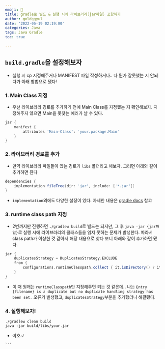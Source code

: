 ```yaml
---
emoji: 🐘
title: gradle로 빌드 & 실행 시에 라이브러리(jar파일) 포함하기
author: goldggyul
date: '2022-06-19 02:19:00'
categories: Java
tags: Java Gradle
toc: true

---
```


## `build.gradle`을 설정해보자

- 실행 시 cp 지정해주거나 MANIFEST 파일 작성하거나.. 다 뭔가 잘못했는 지 안되다가 아래 방법으로 됐다!

### 1. Main Class 지정

- 우선 라이브러리 경로를 추가하기 전에 Main Class를 지정했는 지 확인해보자. 지정해주지 않으면 Main을 못찾는 에러가 날 수 있다.

```groovy
jar {
    manifest {
        attributes 'Main-Class': 'your.package.Main'
    }
}
```

### 2. 라이브러리 경로를 추가

- 만약 라이브러리 파일들이 있는 경로가 `libs` 폴더라고 해보자. 그러면 아래와 같이 추가하면 된다

```groovy
dependencies {
    implementation fileTree(dir: 'jar', include: ['*.jar'])
}
```

- `implementation`외에도 다양한 설정이 있다. 자세한 내용은 [gradle docs](https://docs.gradle.org/current/userguide/java_library_plugin.html#sec:java_library_separation) 참고

### 3. runtime class path 지정

- 2번까지만 진행하면 `./gradlew build`로 빌드는 되지만, 그 후 `java -jar {jar파일}`로 실행 시에 라이브러리의 클래스들을 읽지 못하는 문제가 발생한다. 따라서 class path가 이상한 것 같아서 해당 내용으로 찾다 보니 아래와 같이 추가하면 됐다.

```groovy
jar {
    duplicatesStrategy = DuplicatesStrategy.EXCLUDE
    from {
        configurations.runtimeClasspath.collect { it.isDirectory() ? it : zipTree(it) }
    }
}
```

- 이 때 원래는 `runtimeClasspath`만 지정해주면 되는 것 같은데.. 나는 `Entry {filename} is a duplicate but no duplicate handling strategy has been set.` 오류가 발생했고, `duplicatesStrategy`부분을 추가했더니 해결됐다.

### 4. 실행해보자!

```shell
./gradlew clean build
java -jar build/libs/your.jar
```

- 야호~!



````toc
```
````

